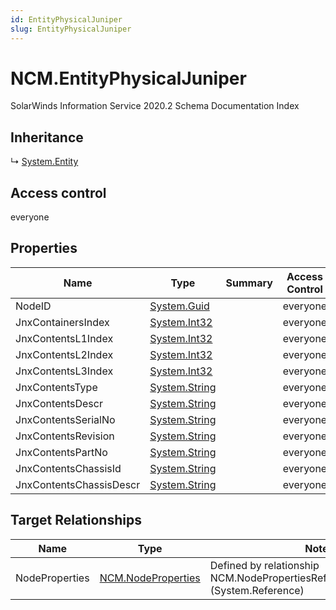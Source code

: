 ```yaml
---
id: EntityPhysicalJuniper
slug: EntityPhysicalJuniper
---
```


# NCM.EntityPhysicalJuniper

SolarWinds Information Service 2020.2 Schema Documentation Index

## Inheritance

↳ [System.Entity](./../System/Entity)

## Access control

everyone

## Properties

| Name | Type | Summary | Access Control |
| ------ | ------ | ------ | ------ |
| NodeID | [System.Guid](https://docs.microsoft.com/en-us/dotnet/api/system.guid) |  | everyone |
| JnxContainersIndex | [System.Int32](https://docs.microsoft.com/en-us/dotnet/api/system.int32) |  | everyone |
| JnxContentsL1Index | [System.Int32](https://docs.microsoft.com/en-us/dotnet/api/system.int32) |  | everyone |
| JnxContentsL2Index | [System.Int32](https://docs.microsoft.com/en-us/dotnet/api/system.int32) |  | everyone |
| JnxContentsL3Index | [System.Int32](https://docs.microsoft.com/en-us/dotnet/api/system.int32) |  | everyone |
| JnxContentsType | [System.String](https://docs.microsoft.com/en-us/dotnet/api/system.string) |  | everyone |
| JnxContentsDescr | [System.String](https://docs.microsoft.com/en-us/dotnet/api/system.string) |  | everyone |
| JnxContentsSerialNo | [System.String](https://docs.microsoft.com/en-us/dotnet/api/system.string) |  | everyone |
| JnxContentsRevision | [System.String](https://docs.microsoft.com/en-us/dotnet/api/system.string) |  | everyone |
| JnxContentsPartNo | [System.String](https://docs.microsoft.com/en-us/dotnet/api/system.string) |  | everyone |
| JnxContentsChassisId | [System.String](https://docs.microsoft.com/en-us/dotnet/api/system.string) |  | everyone |
| JnxContentsChassisDescr | [System.String](https://docs.microsoft.com/en-us/dotnet/api/system.string) |  | everyone |

## Target Relationships

| Name | Type | Notes |
| ------ | ------ | ------ |
| NodeProperties | [NCM.NodeProperties](./../NCM/NodeProperties) | Defined by relationship NCM.NodePropertiesRefEntityPhysicalJuniper (System.Reference) |

